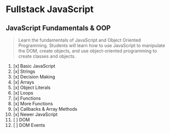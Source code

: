 # Fullstack JavaScript

## JavaScript Fundamentals & OOP
> Learn the fundamentals of JavaScript and Object Oriented Programming. Students will learn how to use JavaScript to manipulate the DOM, create objects, and use object-oriented programming to create classes and objects.

1. [x] Basic JavaScript
2. [x] Strings
3. [x] Decision Making
4. [x] Arrays
5. [x] Object Literals
6. [x] Loops
7. [x] Functions
8. [x] More Functions
9. [x] Callbacks & Array Methods
10. [x] Newer JavaScript
11. [ ] DOM
12. [ ] DOM Events